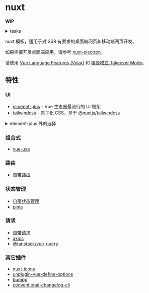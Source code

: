 # nuxt

**WIP**

<details>
  <summary>tasks</summary>

- [ ] is postcss working?
- [ ] legacy bundle <https://github.com/nuxt/framework/issues/6716>

</details>

nuxt 模板，适用于对 SSR 有要求的桌面端网页和移动端网页开发。

如果需要开发桌面端应用，请参考 [nuxt-electron](https://github.com/caoxiemeihao/nuxt-electron)。

请使用 [Vue Language Features (Volar)](https://github.com/vuejs/language-tools) 和 [接管模式 Takeover Mode](https://cn.vuejs.org/guide/typescript/overview.html#volar-takeover-mode)。

## 特性

### UI

- [elmenet-plus](https://element-plus.org) - Vue 生态圈最流行的 UI 框架
- [tailwindcss](https://tailwindcss.com) - 原子化 CSS，基于 [@nuxtjs/tailwindcss](https://github.com/nuxt-modules/tailwindcss)

<details>
  <summary> element-plus 外的选择 </summary>

- [naive-ui](https://www.naiveui.com/)
- [vant](https://vant-ui.github.io/vant/)
- [nut-ui](https://nutui.jd.com/)

</details>

### 组合式

- [vue-use](https://vueuse.org/)

### 路由

- [自带路由](https://nuxt.com/docs/getting-started/routing)

### 状态管理

- [自带状态管理](https://nuxt.com/docs/getting-started/state-management)
- [pinia](https://pinia.vuejs.org/)

### 请求

- [自带请求](https://nuxt.com/docs/getting-started/data-fetching)
- [axios](https://github.com/axios/axios)
- [@tanstack/vue-query](https://tanstack.com/query)

### 其它插件

- [nuxt-icons](@nuxtjs/tailwindcss)
- [unplugin-vue-define-options](https://vue-macros.sxzz.moe/macros/define-options.html)
- [bumpp](https://github.com/antfu/bumpp)
- [conventional-changelog-cli](https://github.com/conventional-changelog/conventional-changelog)

